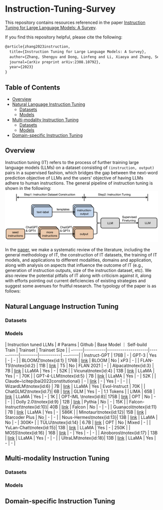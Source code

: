 # Instruction-Tuning-Survey

This repository contains resources referenced in the paper [Instruction Tuning for Large Language Models: A Survey](https://arxiv.org/abs/2308.10792). 

If you find this repository helpful, please cite the following:
```latex
@article{zhang2023instruction,
  title={Instruction Tuning for Large Language Models: A Survey},
  author={Zhang, Shengyu and Dong, Linfeng and Li, Xiaoya and Zhang, Sen and Sun, Xiaofei and Wang, Shuhe and Li, Jiwei and Hu, Runyi and Zhang, Tianwei and Wu, Fei and others},
  journal={arXiv preprint arXiv:2308.10792},
  year={2023}
}
```

## Table of Contents 
* [Overview](#Overview)
* [Natural Language Instruction Tuning](Instruction-Tuned-LLMs)
  * [Datasets](#Datasets)
  * [Models](#Models)
* [Multi-modality Instruction Tuning](Multi-modality-Instruction-Tuning)
  * [Datasets](#Datasets)
  * [Models](#Models)
* [Domain-specific Instruction Tuning](Domain-specific-Instruction-Tuning)
  

## Overview

Instruction tuning (IT) refers to the process of further training large language models (LLMs) on a dataset consisting 
of `(instruction, output)` pairs
 in a supervised fashion, 
which bridges the gap between the next-word prediction objective of LLMs and the users' objective of having LLMs adhere 
to human instructions. The general pipeline of instruction tuning is shown in the following: 
![link](./assets/method_overview.png)

In the [paper](https://arxiv.org/abs/2308.10792), we make a systematic review of the literature, including the general methodology of IT, 
the construction of IT datasets, the training of IT models, 
and applications to different modalities, domains and application, along with analysis on aspects that influence the outcome of IT (e.g., generation of instruction outputs, size of the instruction dataset, etc). We also 
review the potential pitfalls of IT along with criticism against it, along with efforts
pointing out current deficiencies of existing strategies and suggest some avenues for fruitful research.
The typology of the paper is as follows: 



## Natural Language Instruction Tuning

### Datasets 


### Models

| Instruction tuned LLMs | # Params | Github | Base Model ｜  Self-build Train | Trainset | Trainset Size |
| ------|-----------|---------------------|-----------|---------|-----------| --------|
| Instruct-GPT | 176B      | -  | GPT-3    | Yes    | -   | - | 
| BLOOMZ\tnotex{id:1} | 176B     |    [link](https://huggingface.co/bigscience/bloomz)  | BLOOM           | No               | xP3       | -  | 
| FLAN-T5\tnotex{id:2} | 11B      |     [link]()    | T5         | No               | FLAN 2021 | - | 
| Alpaca\tnotex{id:3} | 7B       |    [link]()  | LLaMA           | Yes              | -         | 52K  | 
| Vicuna\tnotex{id:4} | 13B      |    [link]()   | LLaMA         | Yes              | -         | 70K  | 
| GPT-4-LLM\tnotex{id:5} | 7B       |     [link]()  | LLaMA           | Yes              | -         | 52K | 
| Claude~\citep{bai2022constitutional} | -       |     [link]()     | -             | Yes              | -         | - | 
| WizardLM\tnotex{id:6} | 7B      |    [link]()   | LLaMA            | Yes              | Evol-Instruct | 70K  | 
| ChatGLM2\tnotex{id:7}| 6B      |    [link]()   | GLM           | Yes              | -         | 1.1 Tokens | 
| LIMA | 65B      |    [link]()  | LLaMA              | Yes              | -         | 1K  | 
| OPT-IML \tnotex{id:8}| 175B    |    [link]()   | OPT           | No               | -         | - | 
| Dolly 2.0\tnotex{id:9} | 12B    |    [link]()    | Pythia         | No               | -         | 15K  | 
| Falcon-Instruct\tnotex{id:10}| 40B    |    [link]()    | Falcon       | No               | -         | - | 
| Guanaco\tnotex{id:11} | 7B     |    [link]()    | LLaMA         | Yes              | -         | 586K | 
| Minotaur\tnotex{id:12}| 15B      |    [link]()  | Starcoder Plus      | No               | -         | -  | 
| Nous-Hermes\tnotex{id:13}| 13B     |    [link]()   | LLaMA          | No               | -         | 300K+ | 
| TÜLU\tnotex{id:14} | 6.7B    |    [link]()   | OPT          | No               | Mixed     | - | 
| YuLan-Chat\tnotex{id:15}| 13B    |    [link]()    | LLaMA             | Yes              | -         | 250K  | 
| MOSS\tnotex{id:16} | 16B     |    [link]()   | -              | Yes              | -         | -  | 
| Airoboros\tnotex{id:17} | 13B    |    [link]()    | LLaMA        | Yes              | -         | -  | 
| UltraLM\tnotex{id:18}| 13B     |    [link]()   | LLaMA             | Yes              | -         | - | 

## Multi-modality Instruction Tuning

### Datasets

### Models

## Domain-specific Instruction Tuning


